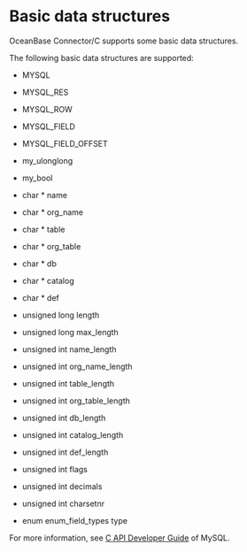 Basic data structures 
==========================================

OceanBase Connector/C supports some basic data structures. 

The following basic data structures are supported:

* MYSQL

  

* MYSQL_RES

  

* MYSQL_ROW

  

* MYSQL_FIELD

  

* MYSQL_FIELD_OFFSET

  

* my_ulonglong

  

* my_bool

  

* char \* name

  

* char \* org_name

  

* char \* table

  

* char \* org_table

  

* char \* db

  

* char \* catalog

  

* char \* def

  

* unsigned long length

  

* unsigned long max_length

  

* unsigned int name_length

  

* unsigned int org_name_length

  

* unsigned int table_length

  

* unsigned int org_table_length

  

* unsigned int db_length

  

* unsigned int catalog_length

  

* unsigned int def_length

  

* unsigned int flags

  

* unsigned int decimals

  

* unsigned int charsetnr

  

* enum enum_field_types type

  




For more information, see [C API Developer Guide](https://dev.mysql.com/doc/c-api/5.7/en/c-api-data-structures.html) of MySQL.

